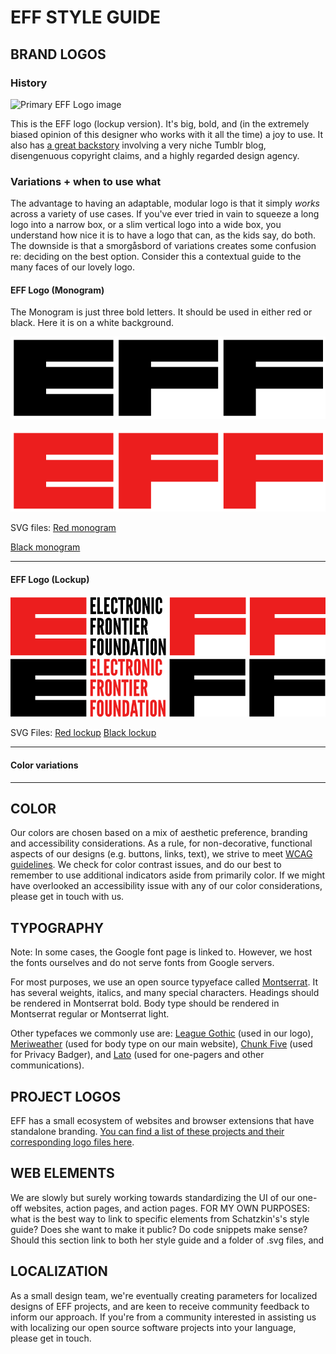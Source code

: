 # EFF STYLE GUIDE

## BRAND LOGOS
### History
![Primary EFF Logo image](https://www.eff.org/files/2018/06/14/eff-logo-lockup-black.png)

This is the EFF logo (lockup version). It's big, bold, and (in the extremely biased opinion of this designer who works with it all the time) a joy to use. It also has [a great backstory](https://www.eff.org/deeplinks/2018/07/effs-new-logo-member-shirt) involving a very niche Tumblr blog, disengenuous copyright claims, and a highly regarded design agency. 

### Variations + when to use what
The advantage to having an adaptable, modular logo is that it simply *works* across a variety of use cases. If you've ever tried in vain to squeeze a long logo into a narrow box, or a slim vertical logo into a wide box, you understand how nice it is to have a logo that can, as the kids say, do both. The downside is that a smorgåsbord of variations creates some confusion re: deciding on the best option. Consider this a contextual guide to the many faces of our lovely logo. 

#### EFF Logo (Monogram)

The Monogram is just three bold letters. It should be used in either red or black. Here it is on a white background.

![EFF monogram black](logos/EFFbrandguide_BLACKmonogram.png)

![EFF monogram red](logos/EFFbrandguide_REDmonogram.png)

SVG files: 
[Red monogram](logos/eff-logo-monogram-red.svg)

[Black monogram](logos/EFF_monogram-black.svg)

---
#### EFF Logo (Lockup)

![EFF Lockup red](logos/eff-logo-lockup-red.png)
![EFF Lockup black](logos/EFF-logo-lockup-black.png)

SVG Files: 
[Red lockup](logos/eff-logo-lockup-red.svg)
[Black lockup](logos/EFF-logo-lockup-black.svg)

---
#### Color variations
---

## COLOR
Our colors are chosen based on a mix of aesthetic preference, branding and accessibility considerations.
As a rule, for non-decorative, functional aspects of our designs (e.g. buttons, links, text), we strive to meet [WCAG guidelines](https://webaim.org/articles/contrast/). We check for color contrast issues, and do our best to remember to use additional indicators aside from primarily color. If we might have overlooked an accessibility issue with any of our color considerations, please get in touch with us.

## TYPOGRAPHY
Note: In some cases, the Google font page is linked to. However, we host the fonts ourselves and do not serve fonts from Google servers. 

For most purposes, we use an open source typyeface called [Montserrat](https://fonts.google.com/specimen/Montserrat). It has several weights, italics, and many special characters. Headings should be rendered in Montserrat bold. Body type should be rendered in Montserrat regular or Montserrat light.

Other typefaces we commonly use are: [League Gothic](https://www.theleagueofmoveabletype.com/league-gothic) (used in our logo), [Meriweather](https://fonts.google.com/specimen/Merriweather) (used for body type on our main website), [Chunk Five](https://www.fontsquirrel.com/fonts/chunkfive) (used for Privacy Badger), and [Lato](https://fonts.google.com/specimen/Lato) (used for one-pagers and other communications).

## PROJECT LOGOS
EFF has a small ecosystem of websites and browser extensions that have standalone branding. [You can find a list of these projects and their corresponding logo files here](https://github.com/EFForg/design/blob/master/logos/logos.md). 

## WEB ELEMENTS
We are slowly but surely working towards standardizing the UI of our one-off websites, action pages, and action pages. FOR MY OWN PURPOSES: what is the best way to link to specific elements from Schatzkin's's style guide? Does she want to make it public? Do code snippets make sense? Should this section link to both her style guide and a folder of .svg files, and 

## LOCALIZATION
As a small design team, we're eventually creating parameters for localized designs of EFF projects, and are keen to receive community feedback to inform our approach. If you're from a community interested in assisting us with localizing our open source software projects into your language, please get in touch.

